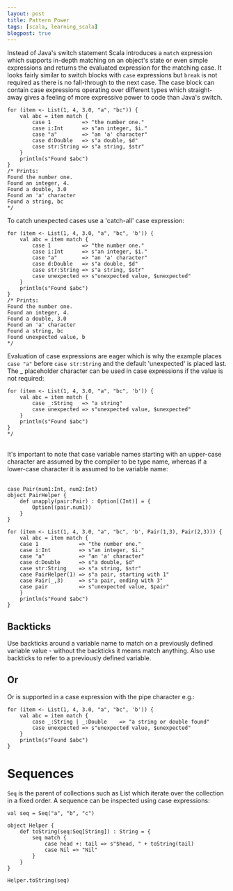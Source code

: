 ```yaml
---
layout: post
title: Pattern Power
tags: [scala, learning_scala]
blogpost: true
---
```

Instead of Java's switch statement Scala introduces a `match` expression which supports in-depth matching on an object's state or even simple expressions and returns the evaluated expression for the matching case. It looks fairly similar to switch blocks with `case` expressions but `break` is not required as there is no fall-through to the next case. The case block can contain case expressions operating over different types which straight-away gives a feeling of more expressive power to code than Java's switch.

<pre><code class="scala">for (item <- List(1, 4, 3.0, "a", "bc")) {
	val abc = item match {
		case 1			=> "the number one."
		case i:Int		=> s"an integer, $i."
		case "a"		=> "an 'a' character"
		case d:Double 	=> s"a double, $d"
		case str:String	=> s"a string, $str"
	}
	println(s"Found $abc")
}
/* Prints:
Found the number one.
Found an integer, 4.
Found a double, 3.0
Found an 'a' character
Found a string, bc
*/</code></pre>

To catch unexpected cases use a 'catch-all' case expression:


<pre><code class="scala">for (item <- List(1, 4, 3.0, "a", "bc", 'b')) {
	val abc = item match {
		case 1			=> "the number one."
		case i:Int		=> s"an integer, $i."
		case "a"		=> "an 'a' character"
		case d:Double 	=> s"a double, $d"
		case str:String	=> s"a string, $str"
		case unexpected	=> s"unexpected value, $unexpected"
	}
	println(s"Found $abc")
}
/* Prints:
Found the number one.
Found an integer, 4.
Found a double, 3.0
Found an 'a' character
Found a string, bc
Found unexpected value, b
*/</code></pre>

Evaluation of case expressions are eager which is why the example places `case "a"` before `case str:String` and the default 'unexpected' is placed last. The _ placeholder character can be used in case expressions if the value is not required:

<pre><code class="scala">for (item <- List(1, 4, 3.0, "a", "bc", 'b')) {
	val abc = item match {
		case _:String	=> "a string"
		case unexpected	=> s"unexpected value, $unexpected"
	}
	println(s"Found $abc")
}
*/</code></pre><br/>


<div class="text-warning">
It's important to note that case variable names starting with an upper-case character are assumed by the compiler to be type name, whereas if a lower-case character it is assumed to be variable name:<br/><br/>


<pre><code class="scala">case Pair(num1:Int, num2:Int)
object PairHelper {
    def unapply(pair:Pair) : Option[(Int)] = {
        Option((pair.num1))
    }
}

for (item <- List(1, 4, 3.0, "a", "bc", 'b', Pair(1,3), Pair(2,3))) {
	val abc = item match {
	case 1             => "the number one."
	case i:Int         => s"an integer, $i."
	case "a"           => "an 'a' character"
	case d:Double      => s"a double, $d"
	case str:String    => s"a string, $str"
	case PairHelper(1) => s"a pair, starting with 1"
	case Pair(_,3)     => s"a pair, ending with 3"
	case pair          => s"unexpected value, $pair"
	}
	println(s"Found $abc")
}</code></pre>
</div>


## Backticks

Use backticks around a variable name to match on a previously defined variable value - without the backticks it means match anything. Also use backticks to refer to a previously defined variable.

## Or

Or is supported in a case expression with the pipe character e.g.:

<pre><code class="scala">for (item <- List(1, 4, 3.0, "a", "bc", 'b')) {
	val abc = item match {
		case _:String | _:Double	=> "a string or double found"
		case unexpected	=> s"unexpected value, $unexpected"
	}
	println(s"Found $abc")
}
</code></pre>

# Sequences
`Seq` is the parent of collections such as List which iterate over the collection in a fixed order. A sequence can be inspected using case expressions:

<pre><code class="scala">val seq = Seq("a", "b", "c")

object Helper {
	def toString(seq:Seq[String]) : String = {
		seq match {
			case head +: tail => s"$head, " + toString(tail)
			case Nil => "Nil"
		}
	}
}

Helper.toString(seq)</code></pre>
